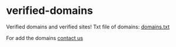 # verified-domains
Verified domains and verified sites!
Txt file of domains: [domains.txt](domains.txt)

For add the domains [contact us](https://t.me/Arigadam)

